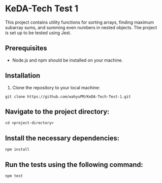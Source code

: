 # KeDA-Tech Test 1

This project contains utility functions for sorting arrays, finding maximum subarray sums, and summing even numbers in nested objects. The project is set up to be tested using Jest.

## Prerequisites

- Node.js and npm should be installed on your machine.

## Installation

1. Clone the repository to your local machine:

```
git clone https://github.com/wahyuPM/KeDA-Tech-Test-1.git
```

## Navigate to the project directory:

```
cd <project-directory>
```

## Install the necessary dependencies:

```
npm install
```

## Run the tests using the following command:

```
npm test
```
